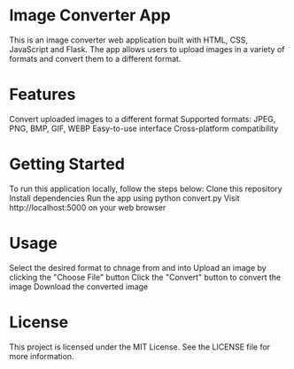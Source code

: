 # Image Converter App
This is an image converter web application built with HTML, CSS, JavaScript and Flask. The app allows users to upload images in a variety of formats and convert them to a different format.

# Features
Convert uploaded images to a different format
Supported formats: JPEG, PNG, BMP, GIF, WEBP
Easy-to-use interface
Cross-platform compatibility

# Getting Started
To run this application locally, follow the steps below:
Clone this repository
Install dependencies
Run the app using python convert.py
Visit http://localhost:5000 on your web browser

# Usage
Select the desired format to chnage from and into
Upload an image by clicking the "Choose File" button
Click the "Convert" button to convert the image
Download the converted image 

# License
This project is licensed under the MIT License. See the LICENSE file for more information.

